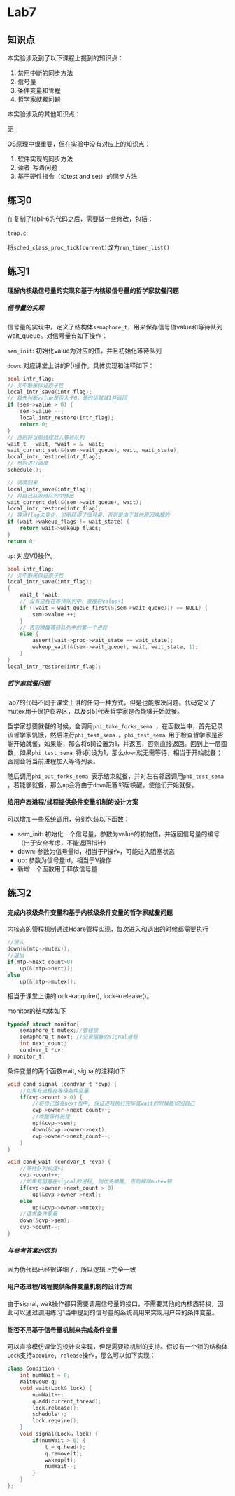 # Lab7

## 知识点

本实验涉及到了以下课程上提到的知识点：

1. 禁用中断的同步方法
2. 信号量
3. 条件变量和管程
4. 哲学家就餐问题

本实验涉及的其他知识点：

   无

OS原理中很重要，但在实验中没有对应上的知识点：

1. 软件实现的同步方法
2. 读者-写着问题
3. 基于硬件指令（如test and set）的同步方法

## 练习0

在复制了lab1-6的代码之后，需要做一些修改，包括：

`trap.c`:

将`sched_class_proc_tick(current)`改为`run_timer_list()`

## 练习1

#### 理解内核级信号量的实现和基于内核级信号量的哲学家就餐问题

##### 信号量的实现

信号量的实现中，定义了结构体`semaphore_t`，用来保存信号值value和等待队列wait_queue。对信号量有如下操作：

`sem_init`: 初始化value为对应的值，并且初始化等待队列

`down`: 对应课堂上讲的P()操作。具体实现和注释如下：

```c
bool intr_flag;
// 关中断来保证原子性
local_intr_save(intr_flag);
// 首先判断value是否大于0，是的话就减1并返回
if (sem->value > 0) {
    sem->value --;
    local_intr_restore(intr_flag);
    return 0;
}
// 否则将当前线程放入等待队列
wait_t __wait, *wait = &__wait;
wait_current_set(&(sem->wait_queue), wait, wait_state);
local_intr_restore(intr_flag);
// 然后进行调度
schedule();

// 调度回来
local_intr_save(intr_flag);
// 将自己从等待队列中移出
wait_current_del(&(sem->wait_queue), wait);
local_intr_restore(intr_flag);
// 等待flag未变化，说明获得了信号量，否则是由于其他原因唤醒的
if (wait->wakeup_flags != wait_state) {
    return wait->wakeup_flags;
}
return 0;
```

`up`: 对应V()操作。

```c
bool intr_flag;
// 关中断来保证原子性
local_intr_save(intr_flag);
{
    wait_t *wait;
    // 没有进程在等待队列中，直接将value+1
    if ((wait = wait_queue_first(&(sem->wait_queue))) == NULL) {
        sem->value ++;
    }
    // 否则唤醒等待队列中的第一个进程
    else {
        assert(wait->proc->wait_state == wait_state);
        wakeup_wait(&(sem->wait_queue), wait, wait_state, 1);
    }
}
local_intr_restore(intr_flag);
```

##### 哲学家就餐问题

lab7的代码不同于课堂上讲的任何一种方式，但是也能解决问题。代码定义了mutex用于保护临界区，以及s[5]代表哲学家是否能够开始就餐。

哲学家想要就餐的时候，会调用`phi_take_forks_sema `，在函数当中，首先记录该哲学家饥饿，然后进行`phi_test_sema `。`phi_test_sema `用于检查哲学家是否能开始就餐，如果能，那么将s[i]设置为1，并返回，否则直接返回。回到上一层函数，如果`phi_test_sema `将s[i]设为1，那么`down`就无需等待，相当于开始就餐；否则会将当前进程加入等待列表。

随后调用`phi_put_forks_sema `表示结束就餐，并对左右邻居调用`phi_test_sema `，若能够就餐，那么`up`会将由于`down`阻塞邻居唤醒，使他们开始就餐。

#### 给用户态进程/线程提供条件变量机制的设计方案 

可以增加一些系统调用，分别包装以下函数：

- sem_init: 初始化一个信号量，参数为value的初始值，并返回信号量的编号（出于安全考虑，不能返回指针）
- down: 参数为信号量id，相当于P操作，可能进入阻塞状态
- up: 参数为信号量id，相当于V操作
- 新增一个函数用于释放信号量

## 练习2

#### 完成内核级条件变量和基于内核级条件变量的哲学家就餐问题

内核态的管程机制通过Hoare管程实现，每次进入和退出的时候都需要执行

```c
//进入
down(&(mtp->mutex));
//退出
if(mtp->next_count>0)
    up(&(mtp->next));
else
    up(&(mtp->mutex));
```

相当于课堂上讲的lock->acquire(), lock->release()。

monitor的结构体如下

```c
typedef struct monitor{
    semaphore_t mutex;//管程锁      
    semaphore_t next; //记录阻塞的signal进程
    int next_count;   
    condvar_t *cv;    
} monitor_t;
```

条件变量的两个函数wait, signal的注释如下

```c
void cond_signal (condvar_t *cvp) {
    //如果有进程在等待条件变量
    if(cvp->count > 0) {
        //将自己放在next当中, 保证进程执行完毕或wait的时候能切回自己
        cvp->owner->next_count++;
        //唤醒等待进程
        up(&cvp->sem);
        down(&cvp->owner->next);
        cvp->owner->next_count--;
    }
}

void cond_wait (condvar_t *cvp) {
    //等待队列长度+1
    cvp->count++;
    //如果有阻塞在signal的进程, 则优先唤醒, 否则解除mutex锁
    if(cvp->owner->next_count > 0)
        up(&cvp->owner->next);
    else
        up(&cvp->owner->mutex);
    //请求条件变量
    down(&cvp->sem);
    cvp->count--;
}
```

##### 与参考答案的区别

因为伪代码已经很详细了，所以逻辑上完全一致

#### 用户态进程/线程提供条件变量机制的设计方案 

由于signal, wait操作都只需要调用信号量的接口，不需要其他的内核态特权，因此可以通过调用练习1当中提到的信号量的系统调用来实现用户带的条件变量。

#### 能否不用基于信号量机制来完成条件变量 

可以直接模仿课堂的设计来实现，但是需要锁机制的支持。假设有一个锁的结构体`Lock`支持`acquire, release`操作，那么可以如下实现：

```c++
class Condition {
    int numWait = 0;
    WaitQueue q;
    void wait(Lock& lock) {
        numWait++;
        q.add(current_thread);
        lock.release();
        schedule();
        lock.require();
    }
    void signal(Lock& lock) {
        if(numWait > 0) {
            t = q.head();
            q.remove(t);
            wakeup(t);
            numWait--;
        }
    }
};
```



